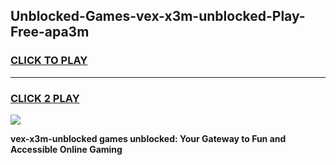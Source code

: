 
## Unblocked-Games-vex-x3m-unblocked-Play-Free-apa3m
<h3>
<a href="https://premium76.site?title=vex-x3m-unblocked&ref=17A">CLICK TO PLAY</a></h3>
<hr>

<h3>
<a href="https://premium76.site?title=vex-x3m-unblocked&ref=17A">CLICK 2 PLAY</a>
  
</h3>

<a href="https://premium76.site?title=vex-x3m-unblocked&ref=17A"><img src="https://clearcache.store/games.png"></a>


**vex-x3m-unblocked games unblocked: Your Gateway to Fun and Accessible Online Gaming**

